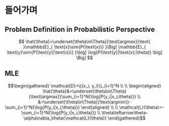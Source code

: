 # 들어가며

## Problem Definition in Probabilistic Perspective

$$
\hat{\theta}=\underset{\theta\in\Theta}{\text{argmax}}\text{ }\mathbb{E}_{
    \text{x}\sim{P(\text{x})}
}\Big[
    \mathbb{E}_{
        \text{y}\sim{P(\text{y}|\text{x})}
    }\big[
        \log{P(\text{y}|\text{x};\theta)}
    \big]
\Big]
$$

## MLE

$$\begin{gathered}
\mathcal{D}=\{(x_i, y_i)\}_{i=1}^N \\
\\
\begin{aligned}
\hat{\theta}&=\underset{\theta\in\Theta}{\text{argmax}}\sum_{i=1}^N{\log{P(y_i|x_i;\theta)}} \\
&=\underset{\theta\in\Theta}{\text{argmin}}-\sum_{i=1}^N{\log{P(y_i|x_i;\theta)}}
\end{aligned}
\\
\\
\mathcal{L}(\theta)=-\sum_{i=1}^N{\log{P(y_i|x_i;\theta)}} \\
\theta\leftarrow\theta-\alpha\nabla_\theta{\mathcal{L}(\theta)}
\end{gathered}$$
